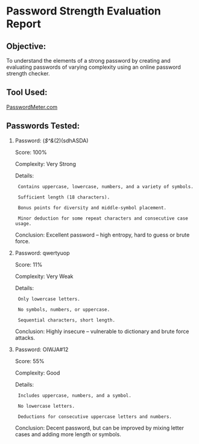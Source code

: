 # Password Strength Evaluation Report

## Objective:
To understand the elements of a strong password by creating and evaluating passwords of varying complexity using an online password strength checker.

## Tool Used:
[PasswordMeter.com](https://passwordmeter.com/)

## Passwords Tested:
1. Password: (*$^&*(2)(sdhASDA)

    Score: 100%

    Complexity: Very Strong

    Details:

        Contains uppercase, lowercase, numbers, and a variety of symbols.

        Sufficient length (18 characters).

        Bonus points for diversity and middle-symbol placement.

        Minor deduction for some repeat characters and consecutive case usage.

    Conclusion: Excellent password – high entropy, hard to guess or brute force.

2. Password: qwertyuop

    Score: 11%

    Complexity: Very Weak

    Details:

        Only lowercase letters.

        No symbols, numbers, or uppercase.

        Sequential characters, short length.

    Conclusion: Highly insecure – vulnerable to dictionary and brute force attacks.

3. Password: OIWJA#12

    Score: 55%

    Complexity: Good

    Details:

        Includes uppercase, numbers, and a symbol.

        No lowercase letters.

        Deductions for consecutive uppercase letters and numbers.

    Conclusion: Decent password, but can be improved by mixing letter cases and adding more length or symbols.
